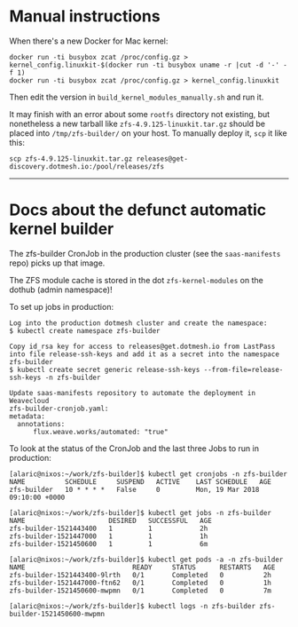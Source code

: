 # Manual instructions

When there's a new Docker for Mac kernel:

```
docker run -ti busybox zcat /proc/config.gz > kernel_config.linuxkit-$(docker run -ti busybox uname -r |cut -d '-' -f 1)
docker run -ti busybox zcat /proc/config.gz > kernel_config.linuxkit
```

Then edit the version in `build_kernel_modules_manually.sh` and run it.

It may finish with an error about some `rootfs` directory not existing, but nonetheless a new tarball like `zfs-4.9.125-linuxkit.tar.gz` should be placed into `/tmp/zfs-builder/` on your host.
To manually deploy it, `scp` it like this:

```
scp zfs-4.9.125-linuxkit.tar.gz releases@get-discovery.dotmesh.io:/pool/releases/zfs
```

---

# Docs about the defunct automatic kernel builder

The zfs-builder CronJob in the production cluster (see the `saas-manifests` repo) picks up that image.

The ZFS module cache is stored in the dot `zfs-kernel-modules` on the dothub (admin namespace)!

To set up jobs in production:
```
Log into the production dotmesh cluster and create the namespace:
$ kubectl create namespace zfs-builder

Copy id_rsa key for access to releases@get.dotmesh.io from LastPass into file release-ssh-keys and add it as a secret into the namespace zfs-builder
$ kubectl create secret generic release-ssh-keys --from-file=release-ssh-keys -n zfs-builder

Update saas-manifests repository to automate the deployment in Weavecloud
zfs-builder-cronjob.yaml:
metadata:
  annotations:
      flux.weave.works/automated: "true"
```

To look at the status of the CronJob and the last three Jobs to run in production:

```
[alaric@nixos:~/work/zfs-builder]$ kubectl get cronjobs -n zfs-builder
NAME          SCHEDULE     SUSPEND   ACTIVE    LAST SCHEDULE   AGE
zfs-builder   10 * * * *   False     0         Mon, 19 Mar 2018 09:10:00 +0000

[alaric@nixos:~/work/zfs-builder]$ kubectl get jobs -n zfs-builder
NAME                     DESIRED   SUCCESSFUL   AGE
zfs-builder-1521443400   1         1            2h
zfs-builder-1521447000   1         1            1h
zfs-builder-1521450600   1         1            6m

[alaric@nixos:~/work/zfs-builder]$ kubectl get pods -a -n zfs-builder
NAME                           READY     STATUS      RESTARTS   AGE
zfs-builder-1521443400-9lrth   0/1       Completed   0          2h
zfs-builder-1521447000-ftn62   0/1       Completed   0          1h
zfs-builder-1521450600-mwpmn   0/1       Completed   0          7m

[alaric@nixos:~/work/zfs-builder]$ kubectl logs -n zfs-builder zfs-builder-1521450600-mwpmn

```
